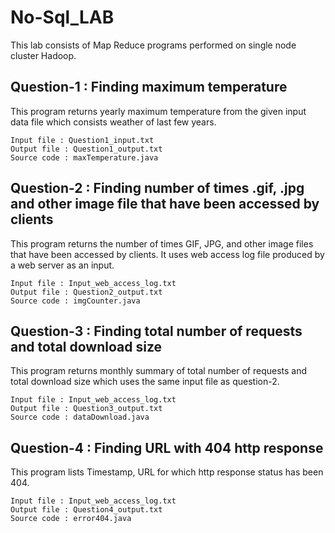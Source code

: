 # No-Sql_LAB
This lab consists of Map Reduce programs performed on  single node cluster Hadoop.

## Question-1 : Finding maximum temperature 
This program returns yearly maximum temperature from the given input data file which consists weather of last few years.

```
Input file : Question1_input.txt
Output file : Question1_output.txt
Source code : maxTemperature.java
```

## Question-2 : Finding number of times .gif, .jpg and other image file that have been accessed by clients
This program returns the number of times GIF, JPG, and other image files that have been accessed by clients. It uses web access log file produced by a web server as an input.

```
Input file : Input_web_access_log.txt
Output file : Question2_output.txt
Source code : imgCounter.java
```

## Question-3 : Finding total number of requests and total download size 
This program returns monthly summary of total number of requests and total download size which uses the same input file as question-2.

```
Input file : Input_web_access_log.txt
Output file : Question3_output.txt
Source code : dataDownload.java
```

## Question-4 : Finding URL with 404 http response
This program lists Timestamp, URL for which http response status has been 404. 

```
Input file : Input_web_access_log.txt
Output file : Question4_output.txt
Source code : error404.java
```
